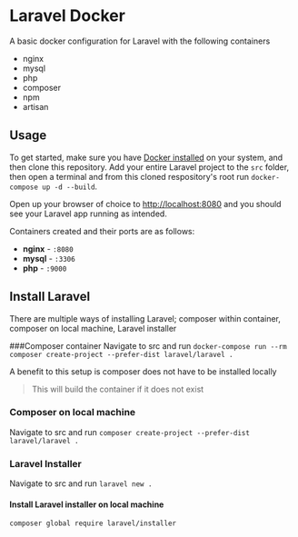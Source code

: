 # Laravel Docker
A basic docker configuration for Laravel with the following containers
- nginx
- mysql
- php
- composer
- npm
- artisan

## Usage

To get started, make sure you have [Docker installed](https://docker.com/) on your system, and then clone this repository. Add your entire Laravel project to the `src` folder, then open a terminal and from this cloned respository's root run `docker-compose up -d --build`. 

Open up your browser of choice to [http://localhost:8080](http://localhost:8080) and you should see your Laravel app running as intended. 

Containers created and their ports are as follows:

- **nginx** - `:8080`
- **mysql** - `:3306`
- **php** - `:9000`

## Install Laravel
There are multiple ways of installing Laravel; composer within container, composer on local machine, Laravel installer

###Composer container
Navigate to src and run `docker-compose run --rm composer create-project --prefer-dist laravel/laravel .`

A benefit to this setup is composer does not have to be installed locally

> This will build the container if it does not exist


### Composer on local machine
Navigate to src and run `composer create-project --prefer-dist laravel/laravel .`

### Laravel Installer
Navigate to src and run `laravel new .`

#### Install Laravel installer on local machine
`composer global require laravel/installer`
